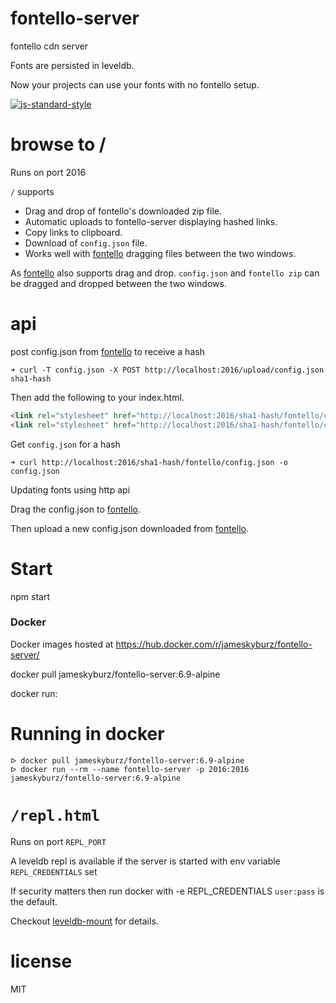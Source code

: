 # fontello-server

fontello cdn server

Fonts are persisted in leveldb.

Now your projects can use your fonts with no fontello setup.

[![js-standard-style](https://cdn.rawgit.com/feross/standard/master/badge.svg)](https://github.com/feross/standard)

# browse to /

Runs on port 2016

`/` supports
* Drag and drop of fontello's downloaded zip file.
* Automatic uploads to fontello-server displaying hashed links.
* Copy links to clipboard.
* Download of `config.json` file.
* Works well with [fontello] dragging files between the two windows.

As [fontello] also supports drag and drop. `config.json` and `fontello zip` can be dragged and dropped between the two windows.

# api

post config.json from [fontello] to receive a hash

```
➜ curl -T config.json -X POST http://localhost:2016/upload/config.json
sha1-hash
```

Then add the following to your index.html.

```html
<link rel="stylesheet" href="http://localhost:2016/sha1-hash/fontello/css/fontello.css" charset="utf-8">
<link rel="stylesheet" href="http://localhost:2016/sha1-hash/fontello/css/animation.css" charset="utf-8">
```

Get `config.json` for a hash

```
➜ curl http://localhost:2016/sha1-hash/fontello/config.json -o config.json
```

Updating fonts using http api

Drag the config.json to [fontello].

Then upload a new config.json downloaded from [fontello].

# Start
npm start

### Docker

Docker images hosted at https://hub.docker.com/r/jameskyburz/fontello-server/

docker pull jameskyburz/fontello-server:6.9-alpine

docker run:

# Running in docker

```
ᐅ docker pull jameskyburz/fontello-server:6.9-alpine
ᐅ docker run --rm --name fontello-server -p 2016:2016 jameskyburz/fontello-server:6.9-alpine
```

# `/repl.html`

Runs on port `REPL_PORT`

A leveldb repl is available if the server is started with env variable `REPL_CREDENTIALS` set

If security matters then run docker with -e REPL_CREDENTIALS `user:pass`
is the default.

Checkout [leveldb-mount] for details.

# license

MIT

[fontello]:http://fontello.com/
[leveldb-mount]:http://npm.im/leveldb-mount
